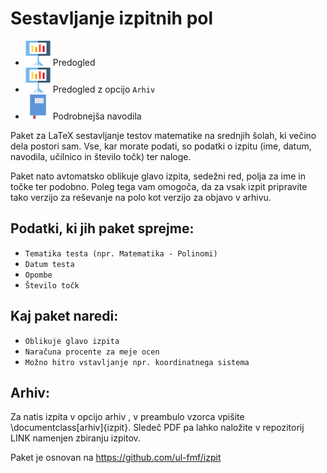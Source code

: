 Sestavljanje izpitnih pol
=========================

* [![Predogled](https://github.com/borbregant/APPR_Bor/blob/master/slike/presentation.svg)](https://imgur.com/a/PTJGCHb) Predogled
* [![Predogled](https://github.com/borbregant/APPR_Bor/blob/master/slike/presentation.svg)](https://imgur.com/a/Mrf48sC) Predogled z opcijo `Arhiv`
* [![Podrobnejša navodila](https://github.com/borbregant/APPR_Bor/blob/master/slike/notebook.svg)](https://github.com/borbregant/izpitgimnazija/blob/main/navodila.mdown) Podrobnejša navodila

Paket za LaTeX sestavljanje testov matematike na srednjih šolah, ki večino dela postori sam. Vse, kar morate podati, so podatki o izpitu (ime, datum, navodila, učilnico in število točk) ter naloge.

Paket nato avtomatsko oblikuje glavo izpita, sedežni red, polja za ime in točke ter podobno. Poleg tega vam omogoča, da za vsak izpit pripravite tako verzijo za reševanje na polo kot verzijo za objavo v arhivu.

## Podatki, ki jih paket sprejme:

* `Tematika testa (npr. Matematika - Polinomi)`
* `Datum testa`
* `Opombe`
* `Število točk`

## Kaj paket naredi:

* `Oblikuje glavo izpita`
* `Naračuna procente za meje ocen`
* `Možno hitro vstavljanje npr. koordinatnega sistema`

## Arhiv:

Za natis izpita v opcijo arhiv , v preambulo vzorca vpišite \documentclass[arhiv]{izpit}. Sledeč PDF pa lahko naložite v repozitorij LINK namenjen zbiranju izpitov.

Paket je osnovan na https://github.com/ul-fmf/izpit